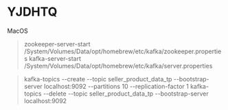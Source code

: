 # YJDHTQ

MacOS
> zookeeper-server-start /System/Volumes/Data/opt/homebrew/etc/kafka/zookeeper.properties
> kafka-server-start /System/Volumes/Data/opt/homebrew/etc/kafka/server.properties


> kafka-topics --create --topic seller_product_data_tp --bootstrap-server localhost:9092 --partitions 10 --replication-factor 1
> kafka-topics --delete --topic seller_product_data_tp --bootstrap-server localhost:9092
